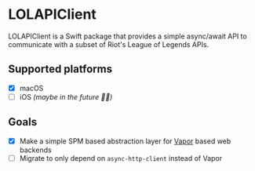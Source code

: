 # LOLAPIClient

LOLAPIClient is a Swift package that provides a simple async/await API to communicate with a subset of Riot's League of Legends APIs.

## Supported platforms

- [x] macOS
- [ ] iOS *(maybe in the future 🤷‍♂️)*

## Goals

- [x] Make a simple SPM based abstraction layer for [Vapor](https://vapor.codes/) based web backends
- [ ] Migrate to only depend on `async-http-client` instead of Vapor
